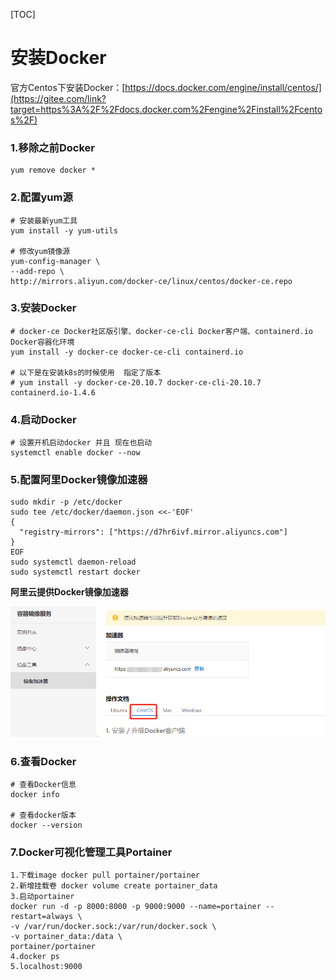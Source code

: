 

[TOC]



# 安装Docker



官方Centos下安装Docker：[https://docs.docker.com/engine/install/centos/](https://gitee.com/link?target=https%3A%2F%2Fdocs.docker.com%2Fengine%2Finstall%2Fcentos%2F)

### 1.移除之前Docker

```
yum remove docker *
```

### 2.配置yum源

```
# 安装最新yum工具
yum install -y yum-utils

# 修改yum镜像源
yum-config-manager \
--add-repo \
http://mirrors.aliyun.com/docker-ce/linux/centos/docker-ce.repo
```

### 3.安装Docker

```
# docker-ce Docker社区版引擎、docker-ce-cli Docker客户端、containerd.io Docker容器化环境
yum install -y docker-ce docker-ce-cli containerd.io

# 以下是在安装k8s的时候使用  指定了版本
# yum install -y docker-ce-20.10.7 docker-ce-cli-20.10.7  containerd.io-1.4.6
```

### 4.启动Docker

```
# 设置开机启动docker 并且 现在也启动
systemctl enable docker --now
```

### 5.配置阿里Docker镜像加速器

```
sudo mkdir -p /etc/docker
sudo tee /etc/docker/daemon.json <<-'EOF'
{
  "registry-mirrors": ["https://d7hr6ivf.mirror.aliyuncs.com"]
}
EOF
sudo systemctl daemon-reload
sudo systemctl restart docker
```



**阿里云提供Docker镜像加速器**

![](./image/docker镜像加速器.png)



### 6.查看Docker

```
# 查看Docker信息
docker info

# 查看docker版本
docker --version
```



### 7.Docker可视化管理工具Portainer

```yacas
1.下载image docker pull portainer/portainer
2.新增挂载卷 docker volume create portainer_data
3.启动portainer
docker run -d -p 8000:8000 -p 9000:9000 --name=portainer --restart=always \
-v /var/run/docker.sock:/var/run/docker.sock \
-v portainer_data:/data \
portainer/portainer
4.docker ps
5.localhost:9000
```







